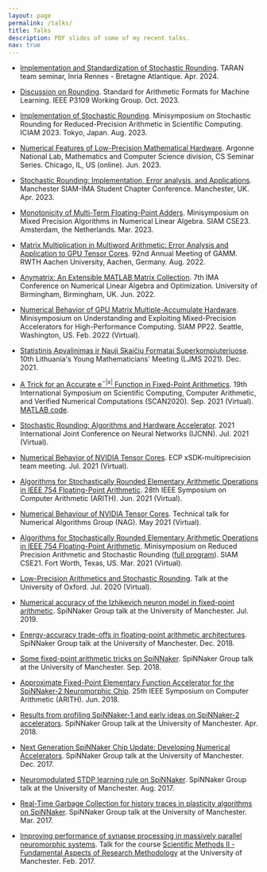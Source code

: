 ```yaml
---
layout: page
permalink: /talks/
title: Talks
description: PDF slides of some of my recent talks.
nav: true
---
```



<ul>


<li><a href="../assets/pdf/Presentation-Rennes-Apr-2024.pdf">Implementation and Standardization of Stochastic Rounding</a>. TARAN team seminar, Inria Rennes - Bretagne Atlantique. Apr. 2024.
</li>
<p> </p>

<li><a href="../assets/pdf/Presentation-IEEE-P3109-Oct-2023.pdf">Discussion on Rounding</a>. Standard for Arithmetic Formats for Machine Learning. IEEE P3109 Working Group. Oct. 2023.
</li>
<p> </p>

<li><a href="../assets/pdf/Presentation-ICIAM-Aug-2023.pdf">Implementation of Stochastic Rounding</a>. Minisymposium on Stochastic Rounding for Reduced-Precision Arithmetic in Scientific Computing. ICIAM 2023. Tokyo, Japan. Aug. 2023.
</li>
<p> </p>

<li><a href="../assets/pdf/Presentation-ANL-MCS-Jun-2023.pdf">Numerical Features of Low-Precision Mathematical Hardware</a>. Argonne National Lab, Mathematics and Computer Science division, CS Seminar Series. Chicago, IL, US (online). Jun. 2023.
</li>
<p> </p>

<li><a href="../assets/pdf/Presentation-MSISCC23-Apr-2023.pdf">Stochastic Rounding: Implementation, Error analysis, and Applications</a>. Manchester SIAM-IMA Student Chapter Conference. Manchester, UK. Apr. 2023.
</li>
<p> </p>

<li><a href="../assets/pdf/Presentation-SIAM-CSE23-Mar-2023.pdf">Monotonicity of Multi-Term Floating-Point Adders</a>. Minisymposium on Mixed Precision Algorithms in Numerical Linear Algebra. SIAM CSE23. Amsterdam, the Netherlands. Mar. 2023.
</li>
<p> </p>

<li><a href="../assets/pdf/Presentation-GAMM-Aug-2022.pdf">Matrix Multiplication in Multiword Arithmetic: Error Analysis and Application to GPU Tensor Cores</a>. 92nd Annual Meeting of GAMM. RWTH Aachen University, Aachen, Germany. Aug. 2022.
</li>
<p> </p>

<li><a href="../assets/pdf/Presentation-IMA-NLAO22.pdf">Anymatrix: An Extensible MATLAB Matrix Collection</a>. 7th IMA Conference on Numerical Linear Algebra and Optimization. University of Birmingham, Birmingham, UK. Jun. 2022.
</li>
<p> </p>

<li><a href="../assets/pdf/Presentation-SIAM-PP22.pdf">Numerical Behavior of GPU Matrix Multiple-Accumulate Hardware</a>. Minisymposium on Understanding and Exploiting Mixed-Precision Accelerators for High-Performance Computing. SIAM PP22. Seattle, Washington, US. Feb. 2022 (Virtual).
</li>
<p> </p>

<li><a href="../assets/pdf/Presentation-LJMS21.pdf">Statistinis Apvalinimas ir Nauji Skaičių Formatai Superkompiuteriuose</a>. 10th Lithuania's Young Mathematicians' Meeting (LJMS 2021). Dec. 2021.
</li>
<p> </p>

<li><a href="../assets/pdf/Presentation-SCAN2020.pdf">A Trick for an Accurate e<sup>−|x|</sup> Function in Fixed-Point Arithmetics</a>. 19th International Symposium on Scientific Computing, Computer Arithmetic, and Verified Numerical Computations (SCAN2020). Sep. 2021 (Virtual). <a href="../assets/code/fixp_exp_tricks.m">MATLAB code</a>.
</li>
<p> </p>

<li><a href="../assets/pdf/Presentation-IJCNN2021.pdf">Stochastic Rounding: Algorithms and Hardware Accelerator</a>. 2021 International Joint Conference on Neural Networks (IJCNN). Jul. 2021 (Virtual).
</li>
<p> </p>

<li><a href="../assets/pdf/Presentation-ECP-Jul-2021.pdf">Numerical Behavior of NVIDIA
Tensor Cores</a>. ECP xSDK-multiprecision team meeting. Jul. 2021 (Virtual).
</li>
<p> </p>

<li><a href="../assets/pdf/Presentation-ARITH2021.pdf">Algorithms for Stochastically Rounded Elementary Arithmetic Operations in IEEE 754 Floating-Point Arithmetic</a>. 28th IEEE Symposium on Computer Arithmetic (ARITH). Jun. 2021 (Virtual).
</li>
<p> </p>

<li><a href="../assets/pdf/Presentation-NAG-May-2021.pdf">Numerical Behaviour of NVIDIA Tensor Cores</a>. Technical talk for Numerical Algorithms Group (NAG). May 2021 (Virtual).
</li>
<p> </p>

<li><a href="../assets/pdf/Presentation-SIAM-CSE21.pdf">Algorithms for Stochastically Rounded Elementary Arithmetic Operations in IEEE 754 Floating-Point Arithmetic</a>. Minisymposium on Reduced Precision Arithmetic and Stochastic Rounding (<a href="https://nhigham.com/2021/03/02/siam-cse21-minisymposium-on-reduced-precision-arithmetic-and-stochastic-rounding/">full program</a>). SIAM CSE21. Fort Worth, Texas, US. Mar. 2021 (Virtual).
</li>
<p> </p>

<li><a href="../assets/pdf/Presentation-Oxford-Jul-2020.pdf">Low-Precision Arithmetics and Stochastic Rounding</a>. Talk at the University of Oxford. Jul. 2020 (Virtual).
</li>
<p> </p>

<li><a href="../assets/pdf/Presentation-SpiNNaker-Group-Jul-2019.pdf">Numerical accuracy of the Izhikevich neuron model in fixed-point arithmetic</a>. SpiNNaker Group talk at the University of Manchester. Jul. 2019.
</li>
<p> </p>

<li><a href="../assets/pdf/Presentation-SpiNNaker-Group-Dec-2018.pdf">Energy-accuracy trade-offs in floating-point arithmetic architectures</a>. SpiNNaker Group talk at the University of Manchester. Dec. 2018.
</li>
<p> </p>

<li><a href="../assets/pdf/Presentation-SpiNNaker-Group-Sep-2018.pdf">Some fixed-point arithmetic tricks on SpiNNaker</a>. SpiNNaker Group talk at the University of Manchester. Sep. 2018.
</li>
<p> </p>

<li><a href="../assets/pdf/Presentation-ARITH2018.pdf">Approximate Fixed-Point Elementary Function Accelerator for the SpiNNaker-2 Neuromorphic Chip</a>. 25th IEEE Symposium on Computer Arithmetic (ARITH). Jun. 2018.
</li>
<p> </p>

<li><a href="../assets/pdf/Presentation-SpiNNaker-Group-Apr-2018.pdf">Results from profiling SpiNNaker-1 and early ideas on SpiNNaker-2 accelerators</a>. SpiNNaker Group talk at the University of Manchester. Apr. 2018.
</li>
<p> </p>

<li><a href="../assets/pdf/Presentation-SpiNNaker-Group-Dec-2017.pdf">Next Generation SpiNNaker Chip Update: Developing Numerical Accelerators</a>. SpiNNaker Group talk at the University of Manchester. Dec. 2017.
</li>
<p> </p>

<li><a href="../assets/pdf/Presentation-SpiNNaker-Group-Aug-2017.pdf">Neuromodulated STDP learning rule on SpiNNaker</a>. SpiNNaker Group talk at the University of Manchester. Aug. 2017.
</li>
<p> </p>

<li><a href="../assets/pdf/Presentation-SpiNNaker-Group-Mar-2017.pdf">Real-Time Garbage Collection for history traces in plasticity algorithms on SpiNNaker</a>. SpiNNaker Group talk at the University of Manchester. Mar. 2017.
</li>
<p> </p>

<li><a href="../assets/pdf/Presentation-COMP80112-Feb-2017.pdf">Improving performance of synapse processing in massively parallel neuromorphic systems</a>. Talk for the course <a href="http://studentnet.cs.manchester.ac.uk/pgr/2016/COMP80122/syllabus/">Scientific Methods II - Fundamental Aspects of Research Methodology</a> at the University of Manchester. Feb. 2017.
</li>
<p> </p>

</ul>

